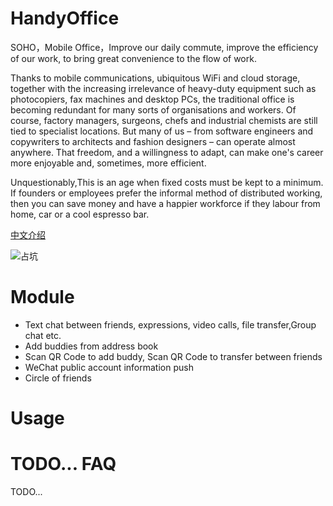 # HandyOffice
SOHO，Mobile Office，Improve our daily commute, improve the efficiency of our work, to bring great convenience to the flow of work.

Thanks to mobile communications, ubiquitous WiFi and cloud storage, together with the increasing irrelevance of heavy-duty equipment such as photocopiers, fax machines and desktop PCs, the traditional office is becoming redundant for many sorts of organisations and workers. Of course, factory managers, surgeons, chefs and industrial chemists are still tied to specialist locations. But many of us – from software engineers and copywriters to architects and fashion designers – can operate almost anywhere. That freedom, and a willingness to adapt, can make one's career more enjoyable and, sometimes, more efficient.

Unquestionably,This is an age when fixed costs must be kept to a minimum. If founders or employees prefer the informal method of distributed working, then you can save money and have a happier workforce if they labour from home, car or a cool espresso bar.

[中文介绍](https://github.com/ReadyGeek/HandyOffice/wiki) 

![占坑](http://img.hb.aicdn.com/fe61b121fffe1ac89611a07d281d5399aa3d306c216d70-19LHqu_fw658) 

Module
====
-  Text chat between friends, expressions, video calls, file transfer,Group chat etc. 
-  Add buddies from address book
-  Scan QR Code to add buddy, Scan QR Code to transfer between friends
-  WeChat public account information push
-  Circle of friends

Usage
====  
 TODO...
FAQ 
====  
 TODO...

